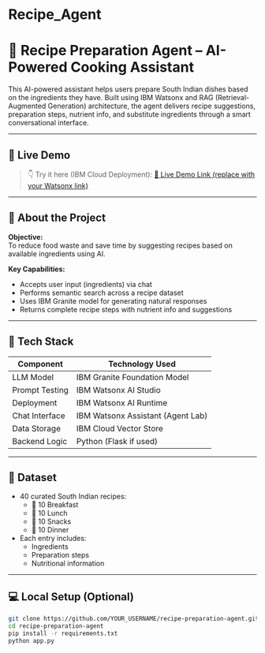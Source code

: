 # Recipe_Agent
# 🍲 Recipe Preparation Agent – AI-Powered Cooking Assistant

This AI-powered assistant helps users prepare South Indian dishes based on the ingredients they have. Built using IBM Watsonx and RAG (Retrieval-Augmented Generation) architecture, the agent delivers recipe suggestions, preparation steps, nutrient info, and substitute ingredients through a smart conversational interface.

---

## 🚀 Live Demo

> 👇 Try it here (IBM Cloud Deployment):
[🔗 Live Demo Link (replace with your Watsonx link)](https://your-ibm-cloud-link)

---

## 🧠 About the Project

**Objective:**  
To reduce food waste and save time by suggesting recipes based on available ingredients using AI.

**Key Capabilities:**
- Accepts user input (ingredients) via chat
- Performs semantic search across a recipe dataset
- Uses IBM Granite model for generating natural responses
- Returns complete recipe steps with nutrient info and suggestions

---

## 🔧 Tech Stack

| Component       | Technology Used                   |
|----------------|------------------------------------|
| LLM Model       | IBM Granite Foundation Model       |
| Prompt Testing  | IBM Watsonx AI Studio              |
| Deployment      | IBM Watsonx AI Runtime             |
| Chat Interface  | IBM Watsonx Assistant (Agent Lab)  |
| Data Storage    | IBM Cloud Vector Store             |
| Backend Logic   | Python (Flask if used)             |

---

## 📁 Dataset

- 40 curated South Indian recipes:
  - 🍛 10 Breakfast
  - 🍲 10 Lunch
  - 🍟 10 Snacks
  - 🌙 10 Dinner  
- Each entry includes:
  - Ingredients  
  - Preparation steps  
  - Nutritional information

---

## 💻 Local Setup (Optional)

```bash
git clone https://github.com/YOUR_USERNAME/recipe-preparation-agent.git
cd recipe-preparation-agent
pip install -r requirements.txt
python app.py
